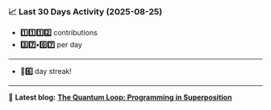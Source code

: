 <!--START_STATS-->
### 📈 Last 30 Days Activity (2025-08-25)  
- **1️⃣1️⃣1️⃣2️⃣** contributions  
- **3️⃣7️⃣•0️⃣7️⃣** per day
---
- **🎱6️⃣** day streak!
---
📝 **Latest blog:** [**The Quantum Loop: Programming in Superposition**](https://andriak.com/blog/quantum-loop)
<!--END_STATS-->
